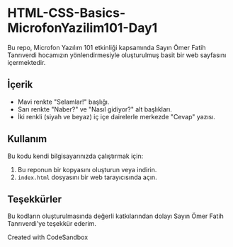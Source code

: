 # HTML-CSS-Basics-MicrofonYazilim101-Day1

Bu repo, Microfon Yazılım 101 etkinliği kapsamında Sayın Ömer Fatih Tanrıverdi hocamızın yönlendirmesiyle oluşturulmuş basit bir web sayfasını içermektedir.

## İçerik

- Mavi renkte "Selamlar!" başlığı.
- Sarı renkte "Naber?" ve "Nasıl gidiyor?" alt başlıkları.
- İki renkli (siyah ve beyaz) iç içe dairelerle merkezde "Cevap" yazısı.

## Kullanım

Bu kodu kendi bilgisayarınızda çalıştırmak için:

1. Bu reponun bir kopyasını oluşturun veya indirin.
2. `index.html` dosyasını bir web tarayıcısında açın.

## Teşekkürler

Bu kodların oluşturulmasında değerli katkılarından dolayı Sayın Ömer Fatih Tanrıverdi'ye teşekkür ederim.


Created with CodeSandbox
